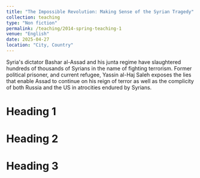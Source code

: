 ```yaml
---
title: "The Impossible Revolution: Making Sense of the Syrian Tragedy"
collection: teaching
type: "Non fiction"
permalink: /teaching/2014-spring-teaching-1
venue: "English"
date: 2025-04-27
location: "City, Country"
---
```


Syria's dictator Bashar al-Assad and his junta regime have slaughtered hundreds of thousands of Syrians in the name of fighting terrorism. Former political prisoner, and current refugee, Yassin al-Haj Saleh exposes the lies that enable Assad to continue on his reign of terror as well as the complicity of both Russia and the US in atrocities endured by Syrians.

Heading 1
======

Heading 2
======

Heading 3
======
